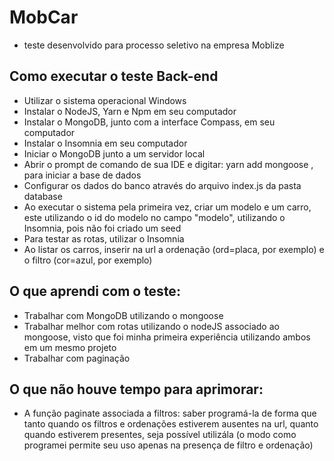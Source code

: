 # MobCar
* teste desenvolvido para processo seletivo na empresa Moblize

## Como executar o teste Back-end
* Utilizar o sistema operacional Windows
* Instalar o NodeJS, Yarn e Npm em seu computador
* Instalar o MongoDB, junto com a interface Compass,  em seu computador
* Instalar o Insomnia em seu computador
* Iniciar o MongoDB junto a um servidor local
* Abrir o prompt de comando de sua IDE e digitar: yarn add mongoose , para iniciar a base de dados
* Configurar os dados do banco através do arquivo index.js da pasta database
* Ao executar o sistema pela primeira vez, criar um modelo e um carro, este utilizando o id do modelo no campo "modelo", utilizando o Insomnia, pois não foi criado um seed
* Para testar as rotas, utilizar o Insomnia
* Ao listar os carros, inserir na url a ordenação (ord=placa, por exemplo) e o filtro (cor=azul, por exemplo)


## O que aprendi com o teste:
* Trabalhar com MongoDB utilizando o mongoose 
* Trabalhar melhor com rotas utilizando o nodeJS associado ao mongoose, visto que foi minha primeira experiência utilizando ambos em um mesmo projeto
* Trabalhar com paginação


## O que não houve tempo para aprimorar:
* A função paginate associada a filtros: saber programá-la de forma que tanto quando os filtros e ordenações estiverem ausentes na url, quanto quando estiverem presentes, seja possível utilizála (o modo como programei permite seu uso apenas na presença de filtro e ordenação) 
